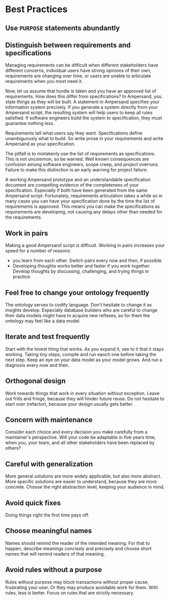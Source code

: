 # Best Practices
## Use `PURPOSE` statements abundantly

## Distinguish between requirements and specifications
Managing requirements can be difficult when different stakeholders have different concerns, individual users have strong opinions of their own, requirements are changing over time, or users are unable to articulate requirements when you most need it.

Now, let us assume that hurdle is taken and you have an approved list of requirements. How does this differ from specifications? In Ampersand, you state things as they will be built. A statement in Ampersand specifies your information system precisely. If you generate a system directly from your Ampersand script, the resulting system will help users to keep all rules satisfied. If software engineers build the system to specification, they must guarantee nothing less.

Requirements tell what users say they want. Specifications define unambiguously what to build. So write prose in your requirements and write Ampersand as your specification.

The pitfall is to mistakenly use the list of requirements as specifications. This is not uncommon, so be warned. Well known consequences are confusion among software engineers, scope creep, and project overruns. Failure to make this distinction is an early warning for project failure.

A working Ampersand prototype and an understandable specification document are compelling evidence of the completeness of your specification. Especially if both have been generated from the same Ampersand script. Fortunately, requirements articulation takes a while so in many cases you can have your specification done by the time the list of requirements is approved. This means you can make the specifications as requirements are developing, not causing any delays other than needed for the requirements.

## Work in pairs
Making a good Ampersand script is difficult. Working in pairs increases your speed for a number of reasons:
 - you learn from each other. Switch pairs every now and then, if possible.
 - Developing thoughts works better and faster if you work together. Develop thoughts by discussing, challenging, and trying things in practice.

## Feel free to change your ontology frequently
The ontology serves to codify language. Don't hesitate to change it as insights develop. Especially database builders who are careful to change their data models might have to acquire new reflexes, as for them the ontology may feel like a data model.

## Iterate and test frequently
Start with the tiniest thing that works. As you expand it, see to it that it stays working. Taking tiny steps, compile and run eaoch one before taking the next step. Keep an eye on your data model as your model grows. And run a diagnosis every now and then.

## Orthogonal design
Work towards things that work in every situation without exception. Leave out frills and fringe, because they will hinder future reuse. Do not hesitate to start over (refactor), because your design usually gets better.

## Concern with maintenance
Consider each choice and every decision you make carefully from a maintainer's perspective. Will your code be adaptable in five years time, when you, your team, and all other stakeholders have been replaced by others?

## Careful with generalization
More general solutions are more widely applicable, but also more abstract. More specific solutions are easier to understand, because they are more concrete. Choose the right abstraction level, keeping your audience in mind.

## Avoid quick fixes
Doing things right the first time pays off.

## Choose meaningful names
Names should remind the reader of the intended meaning. For that to happen, describe meanings concisely and precisely and choose short names that will remind readers of that meaning.

## Avoid rules without a purpose
Rules without purpose may block transactions without proper cause, frustrating your user. Or they may produce avoidable work for them. With rules, less is better. Focus on rules that are strictly necessary.